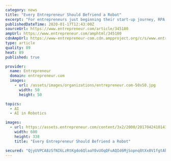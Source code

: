 ```yaml
---
category: news
title: "Every Entrepreneur Should Befriend a Robot"
excerpt: "For entrepreneurs just beginning their start-up journey, RPA is not usually a priority with product development ... Today, pragmatic Artificial Intelligence (AI) and natural language processing can enable robots to understand real world documents even if the document includes ‘noise’ (e.g. hard to read, poorly scanned etc)."
publishedDateTime: 2020-01-17T12:43:00Z
sourceUrl: https://www.entrepreneur.com/article/345180
ampUrl: https://www.entrepreneur.com/amphtml/345180
cdnAmpUrl: https://www-entrepreneur-com.cdn.ampproject.org/c/s/www.entrepreneur.com/amphtml/345180
type: article
quality: 89
heat: 89
published: true

provider:
  name: Entrepreneur
  domain: entrepreneur.com
  images:
    - url: /assets/images/organizations/entrepreneur.com-50x50.jpg
      width: 50
      height: 50

topics:
  - AI
  - AI in Robotics

images:
  - url: https://assets.entrepreneur.com/content/3x2/2000/20170424101436-shutterstock-417941752.jpeg?width=600&crop=16:9
    width: 600
    height: 338
    title: "Every Entrepreneur Should Befriend a Robot"

secured: "QjyUVPCA8zSfNI6LzRtKgdo6QlaaY0vUOqQFuAQId6MjSopnq8tXx0V1fgtAkPKcBUWFfgLpCuxLIKAoXmUDCERB9jqmj3ArhaeDF3QaIr3Ur2EoyPq66Dll0fzkzt6fycQnBbY9Q2gZR3q8YWXO4lndiRnPxXmtAamgFhWARHHTWvPQ44F0RyLK2uxDDWrhyle/hyZT3kQXcFCaFnEvd8ekj4lngaW7SNPfB/gRcwpMsVNAtQMpIEqOrRmGAIna8wQRnGbQPJSNFW22K2rnig9SVEa8PqGPw7yP4Byv1IgNvCzQkwCOAoQSMlIVA851iPRyL7mDjuH77Fc+XOPzg97QjYda9zRNugEq/nfNbxuKKTc5Dqf6KSktefhU7wuX8ohQ/0mj2iBy37YNwRiuz2Iw9g1eMoDHVrLQ37u9tDy3ZNrL/oXms+ZyAK6NGA4Cw04MFkaJe3fdWmI2M2Vejg==;EPv1FK3CiaC/N9bC6Ceiyg=="
---
```


